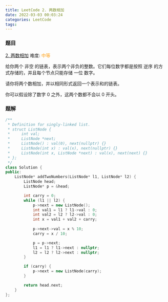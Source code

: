 ```yaml
---
title: LeetCode 2. 两数相加
date: 2022-03-03 00:03:24
categories: LeetCode
tags:
---
```


### 题目
[2. 两数相加](https://leetcode-cn.com/problems/add-two-numbers/)
难度: <span style="color: rgba(255, 161, 25, 1);">中等</span>

给你两个 非空 的链表，表示两个非负的整数。它们每位数字都是按照 逆序 的方式存储的，并且每个节点只能存储 一位 数字。

请你将两个数相加，并以相同形式返回一个表示和的链表。
<!-- more -->

你可以假设除了数字 0 之外，这两个数都不会以 0 开头。

### 题解
``` cpp
/**
 * Definition for singly-linked list.
 * struct ListNode {
 *     int val;
 *     ListNode *next;
 *     ListNode() : val(0), next(nullptr) {}
 *     ListNode(int x) : val(x), next(nullptr) {}
 *     ListNode(int x, ListNode *next) : val(x), next(next) {}
 * };
 */
class Solution {
public:
    ListNode* addTwoNumbers(ListNode* l1, ListNode* l2) {
        ListNode head;
        ListNode* p = &head;

        int carry = 0;
        while (l1 || l2) {
            p->next = new ListNode();
            int val1 = l1 ? l1->val : 0;
            int val2 = l2 ? l2->val : 0;
            int x = val1 + val2 + carry;
            
            p->next->val = x % 10;
            carry = x / 10;

            p = p->next;
            l1 = l1 ? l1->next : nullptr;
            l2 = l2 ? l2->next : nullptr;
        }

        if (carry) {
            p->next = new ListNode(carry);
        }

        return head.next;
    }
};
```
